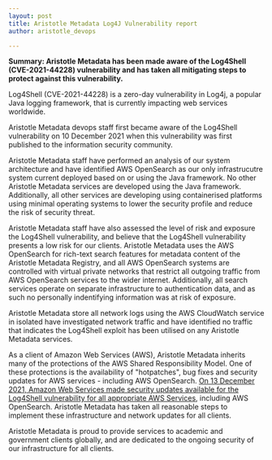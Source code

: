 ```yaml
---
layout: post
title: Aristotle Metadata Log4J Vulnerability report
author: aristotle_devops

---
```


**Summary: Aristotle Metadata has been made aware of the Log4Shell (CVE-2021-44228) vulnerability and has taken all mitigating steps to protect against this vulnerability.**

Log4Shell (CVE-2021-44228) is a zero-day vulnerability in Log4j, a popular Java logging framework, that is currently impacting web services worldwide.

Aristotle Metadata devops staff first became aware of the Log4Shell vulnerability on 10 December 2021 when this vulnerability was first published to the information security community.

Aristotle Metadata staff have performed an analysis of our system architecture and have identified AWS OpenSearch as our only infrastrucutre system current deployed based on or using the Java framework. No other Aristotle Metadata services are developed using the Java framework. Additionally, all other services are developing using containerised platforms using minimal operating systems to lower the security profile and reduce the risk of security threat.

Aristotle Metadata staff have also assessed the level of risk and exposure the Log4Shell vulnerability, and believe that the Log4Shell vulnerability presents a low risk for our clients. Aristotle Metadata uses the AWS OpenSearch for rich-text search features for metadata content of the Aristotle Metadata Registry, and all AWS OpenSearch systems are controlled with virtual private networks that restrict all outgoing traffic from AWS OpenSearch services to the wider internet. Additionally, all search services operate on separate infrastructure to authentication data, and as such no personally indentifying information was at risk of exposure.

Aristotle Metadata store all network logs using the AWS CloudWatch service in isolated have investigated network traffic and have identified no traffic that indicates the Log4Shell exploit has been utilised on any Aristotle Metadata services.

As a client of Amazon Web Services (AWS), Aristotle Metadata inherits many of the protections of the AWS Shared Responsibility Model. One of these protections is the availability of "hotpatches", bug fixes and security updates for AWS services - including AWS OpenSearch. [On 13 December 2021, Amazon Web Services made security updates available for the Log4Shell vulnerability for all appropriate AWS Services](https://aws.amazon.com/blogs/security/using-aws-security-services-to-protect-against-detect-and-respond-to-the-log4j-vulnerability/), including AWS OpenSearch. Aristotle Metadata has taken all reasonable steps to implement these infrastructure and network updates for all clients.

Aristotle Metadata is proud to provide services to academic and government clients globally, and are dedicated to the ongoing security of our infrastructure for all clients.